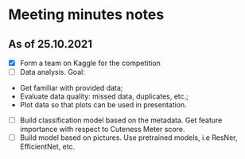 # Meeting minutes notes

## As of 25.10.2021

- [x] Form a team on Kaggle for the competition
- [ ] Data analysis. Goal: 
* Get familiar with provided data;
* Evaluate data quality: missed data, duplicates, etc.;
* Plot data so that plots can be used in presentation.

- [ ] Build classification model based on the metadata. Get feature importance with respect to Cuteness Meter score. 
- [ ] Build model based on pictures. Use pretrained models, i.e ResNer, EfficientNet, etc. 
